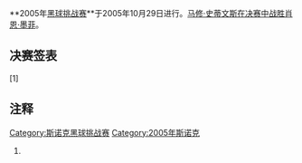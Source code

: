 **2005年[黑球挑战赛](https://zh.wikipedia.org/wiki/斯诺克黑球挑战赛 "wikilink")**于2005年10月29日进行。[马修·史蒂文斯在决赛中战胜](https://zh.wikipedia.org/wiki/马修·史蒂文斯 "wikilink")[肖恩·墨菲](../Page/肖恩·墨菲.md "wikilink")。

## 决赛签表

\[1\]

## 注释

[Category:斯诺克黑球挑战赛](https://zh.wikipedia.org/wiki/Category:斯诺克黑球挑战赛 "wikilink") [Category:2005年斯诺克](https://zh.wikipedia.org/wiki/Category:2005年斯诺克 "wikilink")

1.